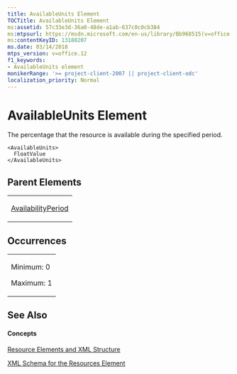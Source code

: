 ```yaml
---
title: AvailableUnits Element
TOCTitle: AvailableUnits Element
ms:assetid: 57c33e3d-36a0-48de-a1ab-637c0c0cb384
ms:mtpsurl: https://msdn.microsoft.com/en-us/library/Bb968515(v=office.12)
ms:contentKeyID: 13188207
ms.date: 03/14/2018
mtps_version: v=office.12
f1_keywords:
- AvailableUnits element
monikerRange: '>= project-client-2007 || project-client-odc'
localization_priority: Normal
---
```


# AvailableUnits Element




The percentage that the resource is available during the specified period.

    <AvailableUnits>
      FloatValue
    </AvailableUnits>

## Parent Elements

<table>
<colgroup>
<col style="width: 100%" />
</colgroup>
<tbody>
<tr class="odd">
<td><p><a href="availabilityperiod-element.md">AvailabilityPeriod</a></p></td>
</tr>
</tbody>
</table>

## Occurrences

<table>
<colgroup>
<col style="width: 100%" />
</colgroup>
<tbody>
<tr class="odd">
<td><p>Minimum: 0</p>
<p>Maximum: 1</p></td>
</tr>
</tbody>
</table>

## See Also

#### Concepts

[Resource Elements and XML Structure](resource-elements-and-xml-structure.md)

[XML Schema for the Resources Element](xml-schema-for-the-resources-element.md)

